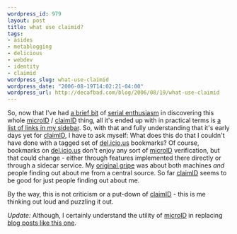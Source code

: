 ```yaml
--- 
wordpress_id: 979
layout: post
title: what use claimid?
tags: 
- asides
- metablogging
- delicious
- webdev
- identity
- claimid
wordpress_slug: what-use-claimid
wordpress_date: "2006-08-19T14:02:21-04:00"
wordpress_url: http://decafbad.com/blog/2006/08/19/what-use-claimid
---
```

So, now that I've had [a brief bit][bb] of [serial enthusiasm](http://decafbad.com/blog/2006/05/26/confessions-of-a-serial-enthusiast) in discovering this whole [microID][] / [claimID][] thing, all it's ended up with in practical terms is [a list of links in my sidebar](http://decafbad.com/blog/#claimid).  So, with that and fully understanding that it's early days yet for [claimID][], I have to ask myself:  What does this do that I couldn't have done with a tagged set of [del.icio.us](http://del.icio.us/deusx) bookmarks?  Of course, bookmarks on [del.icio.us](http://del.icio.us/deusx) don't enjoy any sort of [microID][] verification, but that could change - either through features implemented there directly or through a sidecar service.  My [original gripe](http://decafbad.com/blog/2006/08/17/dont-ask-me-who-i-am) was about both machines *and* people finding out about me from a central source.  So far [claimID][] seems to be good for just people finding out about me.

By the way, this is not criticism or a put-down of [claimID][] - this is me thinking out loud and puzzling it out.

*Update:*  Although, I certainly understand the utility of [microID][] in replacing [blog posts like this one](http://vielmetti.typepad.com/superpatron/2006/08/for_technorati.html).

[bb]: http://decafbad.com/blog/2006/08/18/see-also
[microid]: http://microid.org/
[claimid]: http://claimid.org/
